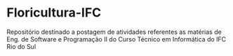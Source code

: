 # Floricultura-IFC
Repositório destinado a postagem de atividades referentes as matérias de Eng. de Software e Programação II do Curso Técnico em Informática do IFC Rio do Sul

